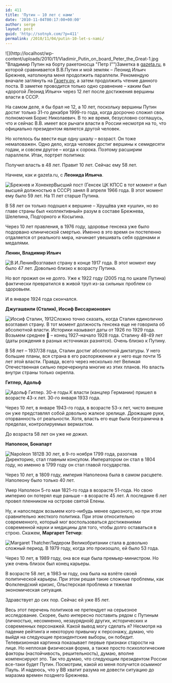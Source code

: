 ```yaml
---
id: 411
title: 'Путин – 10 лет с нами'
date: '2010-11-04T00:17:00+00:00'
author: serge
layout: post
guid: 'http://sotnyk.com/?p=411'
permalink: /2010/11/04/putin-10-let-s-nami/
---
```


![](http://localhost/wp-content/uploads/2010/11/Vladimir_Putin_on_board_Peter_the_Great-1.jpg "Владимир Путин на борту ракетоносца "Петр I"")Заметка в [gazeta.ru](http://www.gazeta.ru/comments/2010/11/03_a_3434737.shtml), в которой сравнивается В.В.Путин и мой земляк – Леонид Ильич Брежнев, натолкнула меня продолжить параллели. Рекомендую вначале заглянуть на [Газету.ру](http://www.gazeta.ru/comments/2010/11/03_a_3434737.shtml), а затем продолжить чтение данного поста. В заметке проводится только одно сравнение – каким был «дорогой Леонид Ильич» через 12 лет после достижения вершины власти в СССР.

На самом деле, я бы брал не 12, а 10 лет, поскольку вершины Путин достиг только 31-го декабря 1999-го года, когда досрочно сложил свои полномочия Борис Николаевич. В то же время, безусловно соглашусь, что и сейчас В.В. имеет все рычаги власти в России несмотря на то, что официально президентом является другой человек.  
  
Но хотелось бы ввести еще одну шкалу – возраст. Он тоже немаловажен. Одно дело, когда человек достиг вершины к семидесяти годам, и совсем другое – когда к сорока. Поэтому расширим параллели. Итак, портрет политика:

Получил власть в 48 лет. Правит 10 лет. Сейчас ему 58 лет.

Начнем, как и gazeta.ru, с **Леонида Ильича**.

![](http://localhost/wp-content/uploads/2010/11/brezhnev-honeker.jpg "Брежнев и Хонекер")Высший пост (Генсек ЦК КПСС в тот момент и был высшей должностью в СССР) занял 8 апреля 1966 года. В этот момент ему было 59 лет. На 11 лет старше Путина.

В 58 лет он только подошел к вершине – Хрущёва уже «ушли», но во главе страны был «коллективный» разум в составе Брежнева, Шелепина, Подгорного и Косыгина.

Через 10 лет правления, в 1976 году, здоровье генсека уже было подорвано клинической смертью. Именно в это время он постепенно отдаляется от реального мира, начинает увешивать себя орденами и медалями.

**Ленин, Владимир Ильич**

![](http://localhost/wp-content/uploads/2010/11/Lenin.jpg "В.И.Ленин")Возглавил страну в конце 1917 года. В этот момент ему было 47 лет. Довольно близко к возрасту Путина.

Но вот прожил он не долго. Уже к 1922 году (2005 год по шкале Путина) фактически превратился в живой труп из-за сильных проблем со здоровьем.

И в январе 1924 года скончался.

**Джугашвили (Сталин), Иосиф Виссарионович**

![](http://localhost/wp-content/uploads/2010/11/Joseph_Stalin_1912.jpg "Иосиф Сталин, 1912")Сложно точно сказать, когда Сталин единолично возглавил страну. В тот момент должность генсека еще не говорила об абсолютной власти. Историки называют даты от 1926 по 1929 года. Возьмем среднее 🙂 – конец 1927–начало 1928 года. Сталину 48-49 лет (даты рождения в разных источниках разнятся). Очень близко к Путину.

В 58 лет – 1937/38 года, Сталин достиг абсолютной диктатуры. У него большие планы, вся страна в его распоряжении и у него еще почти 15 лет этой власти. Правда, всего через несколько лет Великая Отечественная сильно перечеркнула многие из этих планов. Но власть внутри страны только окрепла.

**Гитлер, Адольф**

![](http://localhost/wp-content/uploads/2010/11/Adolf_Hitler.jpg "Адольф Гитлер. 30-е годы.")К власти (канцлер Германии) пришел в возрасте 43-х лет. 30-го января 1933 года.

Через 10 лет, в январе 1943-го года, в возрасте 53-х лет, чисто внешне он уже представлял собой довольно жалкое зрелище. Дрожащие руки, оторванность от реальности. Хотя, власть его еще была безгранична в пределах, контролируемых вермахтом.

До возраста 58 лет он уже не дожил.

**Наполеон, Бонапарт**

![](http://localhost/wp-content/uploads/2010/11/Napoleon1812.jpg "Napoleon 1812")В 30 лет, в 9-го ноября 1799 года, разогнав Директорию, стал главным консулом. Императором он стал в 1804 году, но именно в 1799 году он стал главой государства.

Через 10 лет, в 1809 году, империя Наполеона была в самом расцвете. Наполеону было только 40 лет.

Умер Наполеон 5-го мая 1821-го года в возрасте 51-года. Но свою империю он потерял еще раньше – в возрасте 45 лет. А последние 6 лет провел пленником на острове святой Елены.

Ну, и напоследок возьмем кого-нибудь менее одиозного, но при этом сравнительно жесткого политика. При этом относительно современного, который мог воспользоваться достижениями современной науки и медицины для того, чтобы долго оставаться в строю. Скажем, **Маргарет Тетчер**:

![](http://localhost/wp-content/uploads/2010/11/Margaret_Thatcher.png "Margaret Thatcher")Лидером Великобритании стала в довольно сложный период. В 1979 году, когда это произошло, ей было 53 года.

Через 10 лет, в 1989 году, она все еще была премьер-министром. Но уже очень близок был конец карьеры.

В возрасте 58 лет, в 1983-м году, она была на взлёте своей политической карьеры. При этом решая такие сложные проблемы, как Фолклендский кризис, Ольстерская проблема и тяжелая экономическая ситуация.

Здравствует до сих пор. Сейчас ей уже 85 лет.

Весь этот перечень политиков не претендует на серьезное исследование. Скорее, было интересно поставить рядом с Путиным (личностью, несомненно, незаурядной) других, исторических и современных персонажей. Какой вывод могу сделать я? Несмотря на падение рейтинга и некоторую привычку к персонажу, думаю, что выйдя на следующие президентские выборы, он победит. Телевизионная картинка показывает первые признаки старости на лице. Но неплохая физическая форма, а также просто психологические факторы (настойчивость, решительность), думаю, вполне компенсируют это. Так что думаю, что следующим президентом России все-таки будет Путин. Посмотрим, какой из меня получится осьминог Пауль. И надеюсь, что у ВВ хватит разума не довести ситуацию до маразма времен позднего Брежнева.